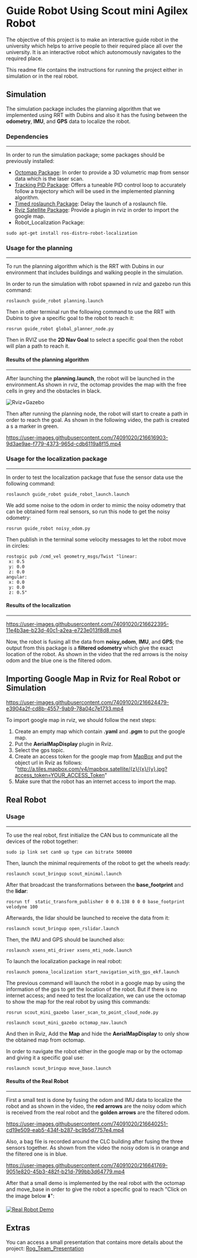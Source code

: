 # **Guide Robot Using Scout mini Agilex Robot**

The objective of this project is to make an interactive guide robot in the university which helps to arrive people to their required place all over the university. It is an interactive robot which autonomously navigates to the required place.

This readme file contains the instructions for running the project either in simulation or in the real robot.

## **Simulation**

The simulation package includes the planning algorithm that we implemented using RRT with Dubins and also it has the fusing between the **odometry**, **IMU**, and **GPS** data to localize the robot. 

### **Dependencies**
___
In order to run the simulation package; some packages should be previously installed:

* [Octomap Package](https://github.com/OctoMap/octomap): In order to provide a  3D volumetric map from sensor data which is the laser scan.
* [Tracking PID Package](https://github.com/nobleo/tracking_pid): Offers a tuneable PID control loop to accurately follow a trajectory which will be used in the implemented planning algorithm.
* [Timed roslaunch Package](https://github.com/MoriKen254/timed_roslaunch): Delay the launch of a roslaunch file.
*  [Rviz Satellite Package](https://github.com/nobleo/rviz_satellite): Provide a plugin in rviz in order to import the google map.
* Robot_Localization Package:
```
sudo apt-get install ros-distro-robot-localization
```

### **Usage for the planning**
___
To run the planning algorithm which is the RRT with Dubins in our environment that includes buildings and walking people in the simulation.

In order to run the simulation with robot spawned in rviz and gazebo run this command:

```
roslaunch guide_robot planning.launch
```

Then in other terminal run the following command to use the RRT with Dubins to give a specific goal to the robot to reach it:

```
rosrun guide_robot global_planner_node.py
```

Then in RVIZ use the **2D Nav Goal** to select a specific goal then the robot will plan a path to reach it.

#### **Results of the planning algorithm**
___
After launching the **planning.launch**, the robot will be launched in the environment.As shown in rviz, the octomap provides the map with the free cells in grey and the obstacles in black.

![Rviz+Gazebo](https://user-images.githubusercontent.com/74091020/216615686-17189048-0b53-4cd0-aa10-79589a89593d.jpg)

Then after running the planning node, the robot will start to create a path in order to reach the goal. As shown in the following video, the path is created a s a marker in green.

https://user-images.githubusercontent.com/74091020/216616903-9d3ae9ae-f779-4373-965d-cdb6119a8f15.mp4

### **Usage for the localization package**
___
In order to test the localization package that fuse the sensor data use the following command:

```
roslaunch guide_robot guide_robot_launch.launch
```

We add some noise to the odom in order to mimic the noisy odometry that can be obtained form real sensors, so run this node to get the noisy odometry:

```
rosrun guide_robot noisy_odom.py
```
Then publish in the terminal some velocity messages to let the robot move in circles:

```
rostopic pub /cmd_vel geometry_msgs/Twist "linear:
 x: 0.5
 y: 0.0
 z: 0.0
angular:
 x: 0.0
 y: 0.0
 z: 0.5"
```
#### **Results of the localization**
___

https://user-images.githubusercontent.com/74091020/216622395-11e4b3ae-b23d-40c1-a2ea-e723e013f8d8.mp4

Now, the robot is fusing all the data from **noisy_odom**, **IMU**, and **GPS**; the output from this package is a **filtered odometry** which give the exact location of the robot. As shown in the video that the red arrows is the noisy odom and the blue one is the filtered odom.

## **Importing Google Map in Rviz for Real Robot or Simulation**

https://user-images.githubusercontent.com/74091020/216624479-e3904a2f-cd8b-4557-9ab9-78a04c7e1733.mp4

To import google map in rviz, we should follow the next steps:

1. Create an empty map which contain **.yaml** and **.pgm** to put the google map.
2. Put the **AerialMapDisplay** plugin in Rviz.
3. Select the gps topic.
4. Create an access token for the google map from [MapBox](https://www.mapbox.com/) and put the object url in Rviz as follows:
   "http://a.tiles.mapbox.com/v4/mapbox.satellite/{z}/{x}/{y}.jpg?access_token=YOUR_ACCESS_Token"
5. Make sure that the robot has an internet access to import the map.

## **Real Robot**

### **Usage**
___

To use the real robot, first initialize the CAN bus to communicate all the devices of the robot together:

```
sudo ip link set can0 up type can bitrate 500000
```
Then, launch the minimal requirements of the robot to get the wheels ready:

```
roslaunch scout_bringup scout_minimal.launch
```
After that broadcast the transformations between the **base_footprint** and the **lidar**:

```
rosrun tf  static_transform_publisher 0 0 0.138 0 0 0 base_footprint velodyne 100
```
Afterwards, the lidar should be launched to receive the data from it:

```
roslaunch scout_bringup open_rslidar.launch
```
Then, the IMU and GPS should be launched also:

```
roslaunch xsens_mti_driver xsens_mti_node.launch
```

To launch the localization package in real robot:

```
roslaunch pomona_localization start_navigation_with_gps_ekf.launch
```
The previous command will launch the robot in a google map by using the information of the gps to get the location of the robot. 
But if there is no internet access; and need to test the localization, we can use the octomap to show the map for the real robot by using this commands:

```
rosrun scout_mini_gazebo laser_scan_to_point_cloud_node.py
```
```
roslaunch scout_mini_gazebo octomap_nav.launch
```
And then in Rviz, Add the **Map** and hide the **AerialMapDisplay** to only show the obtained map from octomap.

In order to navigate the robot either in the google map or by the octomap and giving it a specific goal use:

```
roslaunch scout_bringup move_base.launch
```

#### **Results of the Real Robot**
___

First a small test is done by fusing the odom and IMU data to localize the robot and as shown in the video, the **red arrows** are the noisy odom which is received from the real robot and the **golden arrows** are the filtered odom.

https://user-images.githubusercontent.com/74091020/216640251-cd19e509-eab5-434f-b287-bc9b5d7757e4.mp4


Also, a bag file is recorded around the CLC building after fusing the three sensors together. As shown from the video the noisy odom is in orange and the filtered one is in blue.

https://user-images.githubusercontent.com/74091020/216641769-9051e820-45b3-482f-b21d-799bb3d64779.mp4

After that a small demo is implemented by the real robot with the octomap and move_base in order to give the robot a specific goal to reach "Click on the image below :arrow_down:":

[![Real Robot Demo](https://user-images.githubusercontent.com/74091020/216639160-d7f44be5-b128-4029-865b-dc653d64c08e.png)](https://www.youtube.com/watch?v=TEqhd5YsFOk "Real Robot Demo")

## **Extras**

You can access a small presentation that contains more details about the project: [Rog_Team_Presentation](https://www.canva.com/design/DAFY9Or9-jg/wnfiJCWgsDDyCnZK-uRapA/view)
